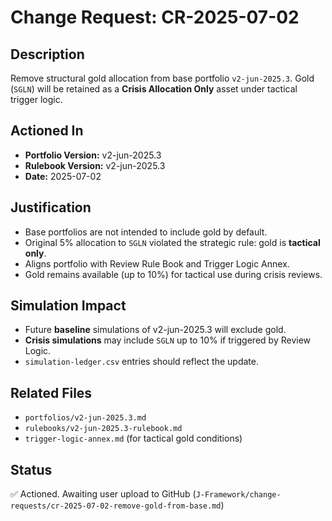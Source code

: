 # Change Request: CR-2025-07-02

## Description
Remove structural gold allocation from base portfolio `v2-jun-2025.3`. Gold (`SGLN`) will be retained as a **Crisis Allocation Only** asset under tactical trigger logic.

## Actioned In
- **Portfolio Version:** v2-jun-2025.3
- **Rulebook Version:** v2-jun-2025.3
- **Date:** 2025-07-02

## Justification
- Base portfolios are not intended to include gold by default.
- Original 5% allocation to `SGLN` violated the strategic rule: gold is **tactical only**.
- Aligns portfolio with Review Rule Book and Trigger Logic Annex.
- Gold remains available (up to 10%) for tactical use during crisis reviews.

## Simulation Impact
- Future **baseline** simulations of v2-jun-2025.3 will exclude gold.
- **Crisis simulations** may include `SGLN` up to 10% if triggered by Review Logic.
- `simulation-ledger.csv` entries should reflect the update.

## Related Files
- `portfolios/v2-jun-2025.3.md`
- `rulebooks/v2-jun-2025.3-rulebook.md`
- `trigger-logic-annex.md` (for tactical gold conditions)

## Status
✅ Actioned. Awaiting user upload to GitHub (`J-Framework/change-requests/cr-2025-07-02-remove-gold-from-base.md`)
